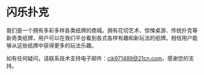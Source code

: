# 闪乐扑克

我们是一个拥有多彩多样各类纸牌的商城。拥有花切艺术、惊悚桌游、传统扑克等新奇类纸牌，用户可以在我们平台看到各式各样有趣和新玩法的纸牌。相信用户能够从这些纸牌中获得更多的玩法乐趣。

如有任何疑问，请联系技术支持电子邮件：cik971489@21cn.com，感谢您的支持。
